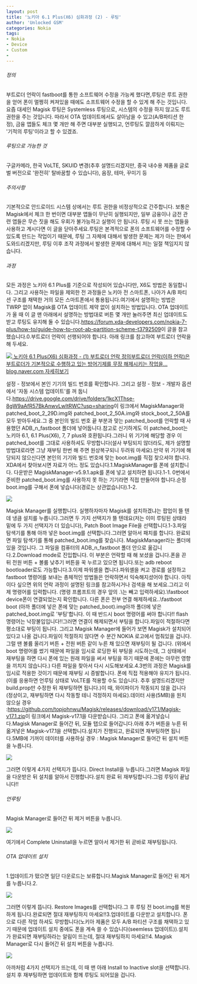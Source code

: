 ```yaml
---
layout: post
title: '노키아 6.1 Plus(X6) 심화과정 (2) - 루팅'
author: 'Unlocked GSM'
categories: Nokia
tags:
- Nokia
- Device
- Custom
- 
---
```



<script> location.href='https://cafe.naver.com/develoid/822925' ; </script>

<p>
 <h6 >정의</h6>
</p>

<p>
 <p>부트로더 언락이 fastboot를 통한 소프트웨어 수정을 가능케 했다면,루팅은 루트 권한을 얻어 폰이 멀쩡히 켜져있을 때에도 소프트웨어 수정을 할 수 있게 해 주는 것입니다.요즘 대세인 Magisk 루팅은 Systemless 루팅으로, 시스템의 수정을 하지 않고도 루트 권한을 주는 것입니다. 따라서 OTA 업데이트에서도 살아남을 수 있고(A/B파티션 한정), 금융 앱들도 체크 몇 개만 해 주면 대부분 실행되고, 언루팅도 깔끔하게 이뤄지는 '기적의 루팅'이라고 할 수 있겠죠.</p>

</p>

<p>
 <h6 >루팅으로 가능한 것</h6>
</p>

<p>
 <p>구글카메라, 한국 VoLTE, SKUID 변경(추후 설명드리겠지만, 중국 내수용 제품을 글로벌 버전으로 '완전히' 탈바꿈할 수 있습니다), 음장, 테마, 꾸미기 등</p>

</p>

<p>
 <h6 >주의사항</h6>
</p>

<p>
 <p>기본적으로 안드로이드 시스템 상에서는 루트 권한을 비정상적으로 간주합니다. 보통은 Magisk에서 체크 한 번이면 대부분 앱들이 무난히 실행되지만, 일부 금융이나 금전 관련 앱들은 무슨 짓을 해도 우회가 불가능하고 실행이 안 됩니다. 루팅 시 못 쓰는 앱들을 사용하고 계시다면 이 글을 닫아주세요.루팅은 본격적으로 폰의 소프트웨어를 수정할 수 있도록 만드는 작업이기 때문에, 루팅 그 자체에 대해서 발생한 문제는 제가 아는 한에서 도와드리겠지만, 루팅 이후 조작 과정에서 발생한 문제에 대해서 저는 일절 책임지지 않습니다.</p>

</p>

<p>
 <p>
  <p></p>

 </p>

</p>

<p>
 <h6 >과정</h6>
</p>

<p>
 <p>모든 과정은 노키아 6.1 Plus를 기준으로 작성되어 있습니다만, X6도 방법은 동일합니다. 그리고 사용하는 파일을 제외한 전 과정들은 노키아 전 스마트폰, 나아가 A/B 파티션 구조를 채택한 거의 모든 스마트폰에서 통용됩니다.여기에서 설명하는 방법은 TWRP 없이 Magisk를 OTA 업데이트 제약 없이 설치하는 방법입니다. OTA 업데이트가 올 때 이 글 맨 아래에서 설명하는 방법대로 버튼 몇 개만 눌러주면 최신 업데이트도 받고 루팅도 유지해 둘 수 있습니다.<a href="https://forum.xda-developers.com/nokia-7-plus/how-to/guide-how-to-root-ab-partition-scheme-t3792509">https://forum.xda-developers.com/nokia-7-plus/how-to/guide-how-to-root-ab-partition-scheme-t3792509</a>이 글을 참고했습니다.0.부트로더 언락이 선행되어야 합니다. 아래 링크를 참고하여 부트로더 언락을 해 두세요.</p>

</p>

<p>
 <a href="https://blog.naver.com/kevin110419/221357047293">   <img src="https://dthumb-phinf.pstatic.net/?src=%22http%3A%2F%2Fdthumb.phinf.naver.net%2F%3Fsrc%3D%2522https%253A%252F%252Fblogthumb.pstatic.net%252FMjAxODA5MTFfMjYz%252FMDAxNTM2NjU3NjM0OTUw.UBMMF-RZWJMAa9Tw9fSGj2i9zUov_tcFygho7hu45Pcg.WfJ5bl8GmxowqyfzL_L2HWsYyZhhma_0AmkUEuJacmYg.PNG.kevin110419%252F%2525C4%2525B8%2525C3%2525B31.PNG%253Ftype%253Dw2%2522%26amp%3Btype%3Dff120%22&amp;type=cafe_wa740">   노키아 6.1 Plus(X6) 심화과정 - (1) 부트로더 언락 정의부트로더 언락(이하 언락)은 부트로더가 기본적으로 수행하고 있는 방어기제를 무장 해제시키는 작업을... blog.naver.com    자세히보기 </a>
</p>

<p>
 <p>설정 - 정보에서 본인 기기의 빌드 번호를 확인합니다. 그리고 설정 - 정보 - 개발자 옵션에서 '자동 시스템 업데이트'를 꺼 둡니다.<a href="https://drive.google.com/drive/folders/1kcX1Thse-8gW9aAfR57BkAnwvLwItRWC?usp=sharing">https://drive.google.com/drive/folders/1kcX1Thse-8gW9aAfR57BkAnwvLwItRWC?usp=sharing</a>이 링크에서 MagiskManager와 patched_boot_2_29D.img와 patched_boot_2_50A.img와 stock_boot_2_50A를 모두 받아두세요.그 중 본인의 빌드 번호 끝 부분과 맞는 patched_boot를 언락할 때 사용했던 ADB_n_fastboot 폴더에 넣어둡니다.참고로 신기하게도 이 patched_boot는 노키아 6.1, 6.1 Plus(X6), 7, 7 plus와 호환됩니다.그러니 위 기기에 해당할 경우 이 patched_boot를 그대로 사용하셔도 무방합니다(설사 부팅되지 않더라도, 제가 설명할 방법대로라면 그냥 재부팅 한번 해 주면 원상복구되니 두려워 마세요).만약 위 기기에 해당되지 않으신다면 본인의 기기와 빌드 번호에 맞는 boot.img를 직접 찾으셔야 합니다. XDA에서 찾아보시면 자료가 어느 정도 있습니다.1.MagiskManager를 폰에 설치합니다. 다운받은 MagiskManager-v5.9.1.apk를 폰에 넣고 설치하면 됩니다.1-1. 0번에서 준비한 patched_boot.img를 사용하지 못 하는 기기라면 직접 만들어야 합니다.순정 boot.img를 구해서 폰에 넣습니다(경로는 상관없습니다).1-2.</p>

</p>

<p>
 <p>
  <img src="https://dthumb-phinf.pstatic.net/?src=%22https%3A%2F%2Fblogfiles.pstatic.net%2FMjAxODA5MTVfMTU4%2FMDAxNTM3MDA3NDcwMzcy.bRzLW5T0DOCvcEjB4NC26-hkMxniRyQzchl46C4G3RAg.qvbruQ2sm9yS_shm5XIbt7eQW6VUWUgXO2AH7lIMbeQg.PNG.kevin110419%2FScreenshot_20180911-181615.png%22&amp;type=cafe_wa740">
 </p>

</p>

<p>
 <p>Magisk Manager를 실행합니다. 실행하자마자 Magisk를 설치하겠냐는 팝업이 뜰 텐데 냉큼 설치를 누릅니다.그러면 두 가지 선택지가 뜰 텐데요(저는 이미 루팅된 상태라 밑에 두 가지 선택지가 더 있습니다), Patch Boot Image File을 선택합니다.1-3.파일 탐색기를 통해 아까 넣은 boot.img를 선택합니다.그러면 알아서 패치를 합니다. 완료되면 파일 탐색기를 통해 patched_boot.img를 찾습니다. MagiskManager라는 폴더에 있을 것입니다. 그 파일을 컴퓨터의 ADB_n_fastboot 폴더 안으로 옮깁니다.2.Download mode로 진입합니다.&nbsp;이 부분은 언락할 때 해 보셨을 겁니다.폰을 끈 뒤 전원 버튼 + 볼륨 낮추기 버튼을 꾹 누르고 있으면 됩니다.또는 adb reboot bootloader로도 가능합니다.3.이제 파워셸을 켭니다.파워셸을 켜고 경로를 설정하고 fastboot 명령어를 보내는 총체적인 방법들은 언락하면서 익숙해지셨어야 합니다. 아직이다 싶으면 위의 언락 과정이 설명된 링크를 참고하시거나 검색을 해 보세요.그리고 이제 명령어를 입력합니다. (명령 프롬프트의 경우 앞의 .\는 빼고 입력하세요).\fastboot device폰이 연결되었는지 확인합니다. 다른 폰은 전부 연결 해제하세요..\fastboot boot (아까 폴더에 넣은 폰에 맞는 patched_boot).img아까 폴더에 넣은 patched_boot.img로 '부팅'합니다. 이 때 반드시 boot 명령어를 써야 합니다!! flash 명령어는 낙장불입입니다!!그러면 연결이 해제되면서 부팅을 합니다.파일이 적절하다면 평소대로 부팅이 됩니다. 그리고 Magisk Manager에 들어가 보면 Magisk가 설치되어 있다고 나올 겁니다.파일이 적절하지 않다면 수 분간 NOKIA 로고에서 멈춰있을 겁니다. 그럴 땐 볼륨 올리기 버튼 + 전원 버튼 같이 누른 채 있으면 재부팅이 될 겁니다. (위에서 boot 명령어를 썼기 때문에 파일을 임시로 로딩한 뒤 부팅을 시도하는데, 그 상태에서 재부팅을 하면 다시 폰에 있는 원래 파일을 써서 부팅을 하기 때문에 폰에는 아무런 영향을 끼치지 않습니다.) 다른 파일을 찾아서 다시 시도해보세요.4.3번의 과정은 Magisk를 임시로 적용한 것이기 때문에 재부팅 시 증발합니다. 폰에 직접 적용해야 유지가 됩니다.(이를 응용하면 언루팅 상태로 VoLTE를 적용할 수도 있습니다. 추후 설명드리겠지만 build.prop만 수정한 뒤 재부팅하면 됩니다.)이 때, 와이파이가 작동되지 않을 겁니다(정상이고, 재부팅하면 다시 작동할 테니 걱정하지 마세요).데이터 사용(5MB)을 원치 않으실 경우 :<a href="https://github.com/topjohnwu/Magisk/releases/download/v17.1/Magisk-v17.1.zip">https://github.com/topjohnwu/Magisk/releases/download/v17.1/Magisk-v17.1.zip</a>이 링크에서 Magisk-v17.1을 다운받습니다. 그리고 폰에 옮겨넣습니다.Magisk Manager로 들어간 뒤, 모듈 탭으로 들어갑니다.아래 추가 버튼을 누른 뒤 옮겨넣은 Magisk-v17.1을 선택합니다.설치가 진행되고, 완료되면 재부팅하면 됩니다.5MB에 기꺼이 데이터를 사용하실 경우 :&nbsp;Magisk Manager로 들어간 뒤 설치 버튼을 누릅니다.</p>

</p>

<p>
 <p>
  <img src="https://dthumb-phinf.pstatic.net/?src=%22https%3A%2F%2Fblogfiles.pstatic.net%2FMjAxODA5MTVfMjY1%2FMDAxNTM3MDA5NjY5NzQ0.IxXgEHld1X5wte0u6jxJaQbhBh2SW-QpnfX523qZ-rIg.6zR6eqi9hQZszvQqStC3n6u0yzj6A_kVeTHJgogoTkMg.PNG.kevin110419%2FScreenshot_20180911-182823.png%22&amp;type=cafe_wa740">
 </p>

</p>

<p>
 <p>그러면 이렇게 4가지 선택지가 뜹니다. Direct Install을 누릅니다.그러면 Magisk 파일을 다운받은 뒤 설치를 알아서 진행합니다.설치 완료 뒤 재부팅합니다.그럼 루팅이 끝납니다!!</p>

</p>

<p>
 <p>
  <p></p>

 </p>

</p>

<p>
 <h6 >언루팅</h6>
</p>

<p>
 <p>Magisk Manager로 들어간 뒤 제거 버튼을 누릅니다.</p>

</p>

<p>
 <p>
  <img src="https://dthumb-phinf.pstatic.net/?src=%22https%3A%2F%2Fblogfiles.pstatic.net%2FMjAxODA5MTVfOTcg%2FMDAxNTM3MDEwNDU4MzM0.1KBOHEnl2WqXyZelAiEMmLu9i86N8iChogHt-Cclcqcg.LX_2945ahXUIfp-lvguGxQ_Qc2MYRxd9TCVVzMRxVaog.PNG.kevin110419%2FScreenshot_20180911-182838.png%22&amp;type=cafe_wa740">
 </p>

</p>

<p>
 <p>여기에서 Complete Uninstall을 누르면 알아서 제거한 뒤 곧바로 재부팅됩니다.</p>

</p>

<p>
 <p>
  <p></p>

 </p>

</p>

<p>
 <h6 >OTA 업데이트 설치</h6>
</p>

<p>
 <p>1.업데이트가 떴으면 일단 다운로드는 보류합니다.Magisk Manager로 들어간 뒤 제거를 누릅니다.2.</p>

</p>

<p>
 <p>
  <img src="https://dthumb-phinf.pstatic.net/?src=%22https%3A%2F%2Fblogfiles.pstatic.net%2FMjAxODA5MTVfMjU2%2FMDAxNTM3MDEwNzg2MTQz.15GBrYoRf6pxplOFXUcCw2Gcf1m0s1xUoSYKNkyQfNQg.YjTpNQwGCPsdR1DF0t2jDUryQ5iFhxRkREWA7iT-9m4g.PNG.kevin110419%2FScreenshot_20180911-182838.png%22&amp;type=cafe_wa740">
 </p>

</p>

<p>
 <p>그러면 이렇게 뜹니다. Restore Images를 선택합니다.그 후 루팅 전 boot.img를 복원하게 됩니다.완료되면 절대 재부팅하지 마세요!!3.업데이트를 다운받고 설치합니다. 폰으로 다른 작업&nbsp;하셔도 무방합니다(노키아 제품은 모두 A/B 파티션 구조를 채택하고 있기 때문에 업데이트 설치 중에도 폰을 계속 쓸 수 있습니다(seemless 업데이트)).설치가 완료되면 재부팅하라는 알림이 뜨는데, 절대 재부팅하지 마세요!!4. Magisk Manager로 다시 들어간 뒤 설치 버튼을 누릅니다.</p>

</p>

<p>
 <p>
  <img src="https://dthumb-phinf.pstatic.net/?src=%22https%3A%2F%2Fblogfiles.pstatic.net%2FMjAxODA5MTVfMjM2%2FMDAxNTM3MDExMzgwNDQ5.oG8QHH24UORWqtkzAXWXDg4qYi4JzHjuF6gZ7uWGtjog.G0hBUvRKTsWCRK8cjyPIGDD3ZyZxe1MPG1SK7-nV_XYg.PNG.kevin110419%2FScreenshot_20180911-182823.png%22&amp;type=cafe_wa740">
 </p>

</p>

<p>
 <p>아까처럼 4가지 선택지가 뜨는데, 이 때 맨 아래 Install to Inactive slot을 선택합니다.설치 후 재부팅하면 업데이트와 함께 루팅도 되어있을 겁니다.</p>

</p>

